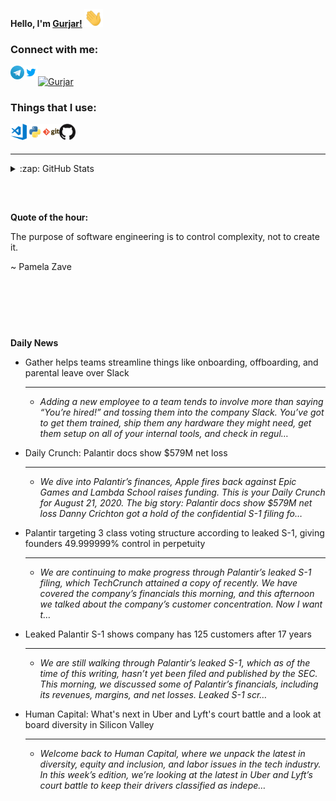 #### Hello, I'm [Gurjar!](https://GurjarKing.github.io) <img src="https://raw.githubusercontent.com/ABSphreak/ABSphreak/master/gifs/Hi.gif" width="30px"></h2>


### Connect with me:

[<img align="left" alt="Gurjar | Telegram" width="22px" src="https://raw.githubusercontent.com/github/explore/80688e429a7d4ef2fca1e82350fe8e3517d3494d/topics/telegram/telegram.png" />][Telegram]
[<img align="left" alt="Gurjar | Twitter" width="22px" src="https://raw.githubusercontent.com/github/explore/80688e429a7d4ef2fca1e82350fe8e3517d3494d/topics/twitter/twitter.png" />][Twitter]

<br > <a href="https://github.com/GurjarKing"><img src="https://komarev.com/ghpvc/?username=GurjarKing" alt="Gurjar" /></a> <br />

<!-- <br >

![](https://visitor-badge.glitch.me/badge?page_id=GurjarKing)

<br /> -->

### Things that I use:

[<img align="left" alt="Visual Studio Code" width="26px" src="https://raw.githubusercontent.com/github/explore/80688e429a7d4ef2fca1e82350fe8e3517d3494d/topics/visual-studio-code/visual-studio-code.png" />][VSCode]
[<img align="left" alt="Python" width="26px" src="https://raw.githubusercontent.com/github/explore/80688e429a7d4ef2fca1e82350fe8e3517d3494d/topics/python/python.png" />][Python]
[<img align="left" alt="Git" width="26px" src="https://raw.githubusercontent.com/github/explore/80688e429a7d4ef2fca1e82350fe8e3517d3494d/topics/git/git.png" />][Git]
[<img align="left" alt="GitHub" width="26px" src="https://raw.githubusercontent.com/github/explore/78df643247d429f6cc873026c0622819ad797942/topics/github/github.png" />][Github]

<br />
<br />

---
<details>
  <summary>:zap: GitHub Stats</summary>

<img align="left" alt="Gurjar's Github Stats" src="https://github-readme-stats.vercel.app/api?username=GurjarKing&show_icons=true&hide_border=true&count_private=true&include_all_commit=true&theme=algolia" />

</details>

<!-- ### 🔔 My latest tweet
<a href="https://twitter.com/Gurjar_King43" target="_blank">
	<img src="https://github.com/GurjarKing/GurjarKing/raw/master/tweet.png" width="70%" align="center" alt="Click to view on Twitter" title="My latest tweet, as an image"/>
</a> -->
<br>

<pre>

</pre>

**Quote of the hour:**

The purpose of software engineering is to control complexity, not to create it.

~ Pamela Zave
<pre>

</pre>
<br>
<pre>


</pre>
<strong>Daily News</strong>
  
  - Gather helps teams streamline things like onboarding, offboarding, and parental leave over Slack
     <hr/>
     
      - *Adding a new employee to a team tends to involve more than saying “You’re hired!” and tossing them into the company Slack. You’ve got to get them trained, ship them any hardware they might need, get them setup on all of your internal tools, and check in regul…*
     
  - Daily Crunch: Palantir docs show $579M net loss
      <hr/>
      
      - *We dive into Palantir’s finances, Apple fires back against Epic Games and Lambda School raises funding. This is your Daily Crunch for August 21, 2020. The big story: Palantir docs show $579M net loss Danny Crichton got a hold of the confidential S-1 filing fo…*
      
  - Palantir targeting 3 class voting structure according to leaked S-1, giving founders 49.999999% control in perpetuity
      <hr/>
      
      - *We are continuing to make progress through Palantir’s leaked S-1 filing, which TechCrunch attained a copy of recently. We have covered the company’s financials this morning, and this afternoon we talked about the company’s customer concentration. Now I want t…*
      
  - Leaked Palantir S-1 shows company has 125 customers after 17 years
      <hr/>
      
      - *We are still walking through Palantir’s leaked S-1, which as of the time of this writing, hasn’t yet been filed and published by the SEC. This morning, we discussed some of Palantir’s financials, including its revenues, margins, and net losses. Leaked S-1 scr…*
       
  - Human Capital: What's next in Uber and Lyft's court battle and a look at board diversity in Silicon Valley
      <hr/>
       
       - *Welcome back to Human Capital, where we unpack the latest in diversity, equity and inclusion, and labor issues in the tech industry. In this week’s edition, we’re looking at the latest in Uber and Lyft’s court battle to keep their drivers classified as indepe…*
      

<br />

[VSCode]: https://code.visualstudio.com/
[Python]: https://www.python.org/
[Git]: https://git-scm.com/
[Github]: https://github.com/
[Telegram]: https://t.me/Gurjar_King/
[Twitter]: https://twitter.com/Gurjar_King43/
